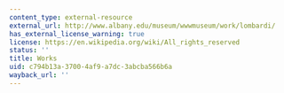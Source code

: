 ```yaml
---
content_type: external-resource
external_url: http://www.albany.edu/museum/wwwmuseum/work/lombardi/
has_external_license_warning: true
license: https://en.wikipedia.org/wiki/All_rights_reserved
status: ''
title: Works
uid: c794b13a-3700-4af9-a7dc-3abcba566b6a
wayback_url: ''
---
```

